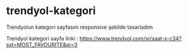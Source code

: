 # trendyol-kategori
Trendyolun kategori sayfasını responsive şekilde tasarladım

Trendyol kategori sayfa linki : https://www.trendyol.com/sr/saat-x-c34?sst=MOST_FAVOURITE&pi=3
